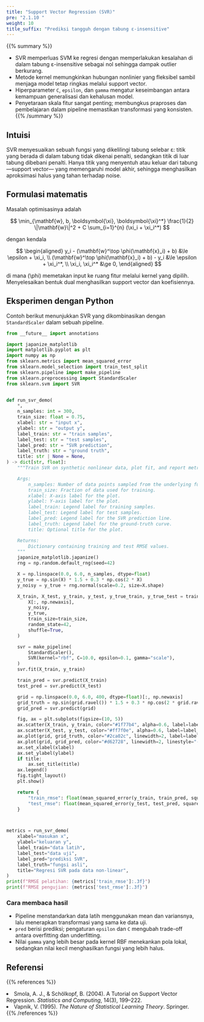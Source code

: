 ```yaml
---
title: "Support Vector Regression (SVR)"
pre: "2.1.10 "
weight: 10
title_suffix: "Prediksi tangguh dengan tabung ε-insensitive"
---
```


{{% summary %}}
- SVR memperluas SVM ke regresi dengan memperlakukan kesalahan di dalam tabung ε-insensitive sebagai nol sehingga dampak outlier berkurang.
- Metode kernel memungkinkan hubungan nonlinier yang fleksibel sambil menjaga model tetap ringkas melalui support vector.
- Hiperparameter `C`, `epsilon`, dan `gamma` mengatur keseimbangan antara kemampuan generalisasi dan kehalusan model.
- Penyetaraan skala fitur sangat penting; membungkus praproses dan pembelajaran dalam pipeline memastikan transformasi yang konsisten.
{{% /summary %}}

## Intuisi
SVR menyesuaikan sebuah fungsi yang dikelilingi tabung selebar ε: titik yang berada di dalam tabung tidak dikenai penalti, sedangkan titik di luar tabung dibebani penalti. Hanya titik yang menyentuh atau keluar dari tabung —support vector— yang memengaruhi model akhir, sehingga menghasilkan aproksimasi halus yang tahan terhadap noise.

## Formulasi matematis
Masalah optimisasinya adalah

$$
\min_{\mathbf{w}, b, \boldsymbol{\xi}, \boldsymbol{\xi}^*} \frac{1}{2} \|\mathbf{w}\|^2 + C \sum_{i=1}^{n} (\xi_i + \xi_i^*)
$$

dengan kendala

$$
\begin{aligned}
y_i - (\mathbf{w}^\top \phi(\mathbf{x}_i) + b) &\le \epsilon + \xi_i, \\
(\mathbf{w}^\top \phi(\mathbf{x}_i) + b) - y_i &\le \epsilon + \xi_i^*, \\
\xi_i, \xi_i^* &\ge 0,
\end{aligned}
$$

di mana \(\phi\) memetakan input ke ruang fitur melalui kernel yang dipilih. Menyelesaikan bentuk dual menghasilkan support vector dan koefisiennya.

## Eksperimen dengan Python
Contoh berikut menunjukkan SVR yang dikombinasikan dengan `StandardScaler` dalam sebuah pipeline.

```python
from __future__ import annotations

import japanize_matplotlib
import matplotlib.pyplot as plt
import numpy as np
from sklearn.metrics import mean_squared_error
from sklearn.model_selection import train_test_split
from sklearn.pipeline import make_pipeline
from sklearn.preprocessing import StandardScaler
from sklearn.svm import SVR


def run_svr_demo(
    *,
    n_samples: int = 300,
    train_size: float = 0.75,
    xlabel: str = "input x",
    ylabel: str = "output y",
    label_train: str = "train samples",
    label_test: str = "test samples",
    label_pred: str = "SVR prediction",
    label_truth: str = "ground truth",
    title: str | None = None,
) -> dict[str, float]:
    """Train SVR on synthetic nonlinear data, plot fit, and report metrics.

    Args:
        n_samples: Number of data points sampled from the underlying function.
        train_size: Fraction of data used for training.
        xlabel: X-axis label for the plot.
        ylabel: Y-axis label for the plot.
        label_train: Legend label for training samples.
        label_test: Legend label for test samples.
        label_pred: Legend label for the SVR prediction line.
        label_truth: Legend label for the ground-truth curve.
        title: Optional title for the plot.

    Returns:
        Dictionary containing training and test RMSE values.
    """
    japanize_matplotlib.japanize()
    rng = np.random.default_rng(seed=42)

    X = np.linspace(0.0, 6.0, n_samples, dtype=float)
    y_true = np.sin(X) * 1.5 + 0.3 * np.cos(2 * X)
    y_noisy = y_true + rng.normal(scale=0.2, size=X.shape)

    X_train, X_test, y_train, y_test, y_true_train, y_true_test = train_test_split(
        X[:, np.newaxis],
        y_noisy,
        y_true,
        train_size=train_size,
        random_state=42,
        shuffle=True,
    )

    svr = make_pipeline(
        StandardScaler(),
        SVR(kernel="rbf", C=10.0, epsilon=0.1, gamma="scale"),
    )
    svr.fit(X_train, y_train)

    train_pred = svr.predict(X_train)
    test_pred = svr.predict(X_test)

    grid = np.linspace(0.0, 6.0, 400, dtype=float)[:, np.newaxis]
    grid_truth = np.sin(grid.ravel()) * 1.5 + 0.3 * np.cos(2 * grid.ravel())
    grid_pred = svr.predict(grid)

    fig, ax = plt.subplots(figsize=(10, 5))
    ax.scatter(X_train, y_train, color="#1f77b4", alpha=0.6, label=label_train)
    ax.scatter(X_test, y_test, color="#ff7f0e", alpha=0.6, label=label_test)
    ax.plot(grid, grid_truth, color="#2ca02c", linewidth=2, label=label_truth)
    ax.plot(grid, grid_pred, color="#d62728", linewidth=2, linestyle="--", label=label_pred)
    ax.set_xlabel(xlabel)
    ax.set_ylabel(ylabel)
    if title:
        ax.set_title(title)
    ax.legend()
    fig.tight_layout()
    plt.show()

    return {
        "train_rmse": float(mean_squared_error(y_train, train_pred, squared=False)),
        "test_rmse": float(mean_squared_error(y_test, test_pred, squared=False)),
    }



metrics = run_svr_demo(
    xlabel="masukan x",
    ylabel="keluaran y",
    label_train="data latih",
    label_test="data uji",
    label_pred="prediksi SVR",
    label_truth="fungsi asli",
    title="Regresi SVR pada data non-linear",
)
print(f"RMSE pelatihan: {metrics['train_rmse']:.3f}")
print(f"RMSE pengujian: {metrics['test_rmse']:.3f}")

```

### Cara membaca hasil
- Pipeline menstandarkan data latih menggunakan mean dan variansnya, lalu menerapkan transformasi yang sama ke data uji.
- `pred` berisi prediksi; pengaturan `epsilon` dan `C` mengubah trade-off antara overfitting dan underfitting.
- Nilai `gamma` yang lebih besar pada kernel RBF menekankan pola lokal, sedangkan nilai kecil menghasilkan fungsi yang lebih halus.

## Referensi
{{% references %}}
<li>Smola, A. J., &amp; Schölkopf, B. (2004). A Tutorial on Support Vector Regression. <i>Statistics and Computing</i>, 14(3), 199–222.</li>
<li>Vapnik, V. (1995). <i>The Nature of Statistical Learning Theory</i>. Springer.</li>
{{% /references %}}
